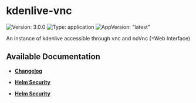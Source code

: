 # kdenlive-vnc

![Version: 3.0.0](https://img.shields.io/badge/Version-3.0.0-informational?style=flat-square) ![Type: application](https://img.shields.io/badge/Type-application-informational?style=flat-square) ![AppVersion: "latest"](https://img.shields.io/badge/AppVersion-"latest"-informational?style=flat-square)

An instance of kdenlive accessible through vnc and noVnc (=Web Interface)

## Available Documentation

- [**Changelog**](CHANGELOG)

- [**Helm Security**](container-security)

- [**Helm Security**](helm-security)

